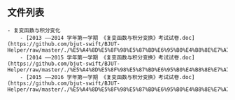 

## 文件列表

    - 复变函数与积分变化
        - [2013 ——2014 学年第一学期 《复变函数与积分变换》考试试卷.doc](https://github.com/bjut-swift/BJUT-Helper/raw/master/./%E5%A4%8D%E5%8F%98%E5%87%BD%E6%95%B0%E4%B8%8E%E7%A7%AF%E5%88%86%E5%8F%98%E5%8C%96/2013%20%E2%80%94%E2%80%942014%20%E5%AD%A6%E5%B9%B4%E7%AC%AC%E4%B8%80%E5%AD%A6%E6%9C%9F%20%E3%80%8A%E5%A4%8D%E5%8F%98%E5%87%BD%E6%95%B0%E4%B8%8E%E7%A7%AF%E5%88%86%E5%8F%98%E6%8D%A2%E3%80%8B%E8%80%83%E8%AF%95%E8%AF%95%E5%8D%B7.doc)
        - [2014 ——2015 学年第一学期 《复变函数与积分变换》考试试卷.doc](https://github.com/bjut-swift/BJUT-Helper/raw/master/./%E5%A4%8D%E5%8F%98%E5%87%BD%E6%95%B0%E4%B8%8E%E7%A7%AF%E5%88%86%E5%8F%98%E5%8C%96/2014%20%E2%80%94%E2%80%942015%20%E5%AD%A6%E5%B9%B4%E7%AC%AC%E4%B8%80%E5%AD%A6%E6%9C%9F%20%E3%80%8A%E5%A4%8D%E5%8F%98%E5%87%BD%E6%95%B0%E4%B8%8E%E7%A7%AF%E5%88%86%E5%8F%98%E6%8D%A2%E3%80%8B%E8%80%83%E8%AF%95%E8%AF%95%E5%8D%B7.doc)
        - [2015 ——2016 学年第一学期 《复变函数与积分变换》考试试卷.doc](https://github.com/bjut-swift/BJUT-Helper/raw/master/./%E5%A4%8D%E5%8F%98%E5%87%BD%E6%95%B0%E4%B8%8E%E7%A7%AF%E5%88%86%E5%8F%98%E5%8C%96/2015%20%E2%80%94%E2%80%942016%20%E5%AD%A6%E5%B9%B4%E7%AC%AC%E4%B8%80%E5%AD%A6%E6%9C%9F%20%E3%80%8A%E5%A4%8D%E5%8F%98%E5%87%BD%E6%95%B0%E4%B8%8E%E7%A7%AF%E5%88%86%E5%8F%98%E6%8D%A2%E3%80%8B%E8%80%83%E8%AF%95%E8%AF%95%E5%8D%B7.doc)
